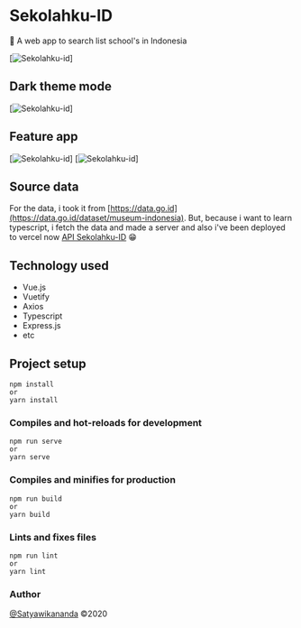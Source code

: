 # Sekolahku-ID

:school: A web app to search list school's in Indonesia

[![Sekolahku-id](https://raw.githubusercontent.com/satyawikananda/Sekolahku-ID/master/screenshot/photo_2020-06-11_00-02-48.jpg?token=AH44ZFB7M2GHD2COTVFNTHS65JBRK)]

## Dark theme mode

[![Sekolahku-id](https://raw.githubusercontent.com/satyawikananda/Sekolahku-ID/master/screenshot/photo_2020-06-11_00-03-14.jpg?token=AH44ZFCINBQKC3WJVQPXNDK65JB22)]

## Feature app

[![Sekolahku-id](https://raw.githubusercontent.com/satyawikananda/Sekolahku-ID/master/screenshot/photo_2020-06-11_00-06-16.jpg?token=AH44ZFFRW2ODIQS4LBMVL5K65JCCC)]
[![Sekolahku-id](https://raw.githubusercontent.com/satyawikananda/Sekolahku-ID/master/screenshot/photo_2020-06-11_00-07-18.jpg?token=AH44ZFCNQOTXTER5ZAQMCAC65JCDO)]

## Source data
For the data, i took it from [https://data.go.id](https://data.go.id/dataset/museum-indonesia). But, because i want to learn typescript, i fetch the data and made a server and also i've been deployed to vercel now [API Sekolahku-ID](https://api-sekolahku.satyawikananda.now.sh/) 😁

## Technology used
+ Vue.js
+ Vuetify
+ Axios
+ Typescript
+ Express.js
+ etc

## Project setup
```
npm install
or
yarn install
```

### Compiles and hot-reloads for development
```
npm run serve
or
yarn serve
```

### Compiles and minifies for production
```
npm run build
or 
yarn build
```

### Lints and fixes files
```
npm run lint
or
yarn lint
```

### Author
[@Satyawikananda](https://instagram.com/satyawikananda) ©2020
